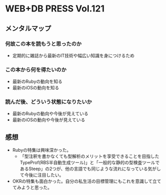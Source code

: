 # WEB+DB PRESS Vol.121

## メンタルマップ

### 何故この本を読もうと思ったのか

- 定期的に雑誌から最新のIT技術や幅広い知識を身につけるため

### この本から何を得たいのか

- 最新のRubyの動向を知る
- 最新のiOSの動向を知る

### 読んだ後、どういう状態になりたいか

- 最新のRubyの動向や今後が見えている
- 最新のiOSの動向や今後が見えている

## 感想

- Rubyの特集は興味深かった。
  - 「型注釈を書かなくても型解析のメリットを享受できることを目指したTypeProf(RBS半自動生成ツール)」と「一般的な静的の型検査ツールであるSteep」の2つが、他の言語でも同じような流れになっている気がして今後に注目したい。
- OKRの特集も面白かった。自分の私生活の目標管理にもこれを意識して立ててみようと思った。

